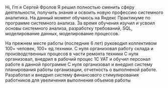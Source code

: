  Hi, I’m я Сергей Фролов
Я решил полностью сменить сферу деятельности, получить знания и освоить новую профессию системного аналитика.
На данный момент обучаюсь на Яндекс Практикуме по программе системного анализа.
За время обучения изучил и усвоил основы системного анализа, разработку требований, SQL, моделирование данных, моделирование процессов.

На прежнем месте работы (последние 6 лет) руководил коллективом 100+ человек, 100+ ед.техники.
С нуля организовал работу склада и производственных процесов в части ремонта техники
С нуля организовал, внедрил в рабочий процес 1С УАТ и обучил персонал работе в данной программе
С нуля организовал и внедрил  систему планирования работы организации, отчетность о выполненой работе.
Разработал и внедрил систему финансового стимулирования работников для увеличения выполнения объемов работы



<!---
Sergey2183/Sergey2183 is a ✨ special ✨ repository because its `README.md` (this file) appears on your GitHub profile.
You can click the Preview link to take a look at your changes.
--->
